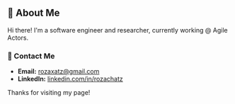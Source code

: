 ## 👋 About Me

Hi there! I'm a software engineer and researcher, currently working @ Agile Actors. 

### 🤝 Contact Me

- **Email:** [rozaxatz@gmail.com](mailto:rozaxatz@gmail.com)
- **LinkedIn:** [linkedin.com/in/rozachatz](https://www.linkedin.com/in/rozachatz/)
  

Thanks for visiting my page!
